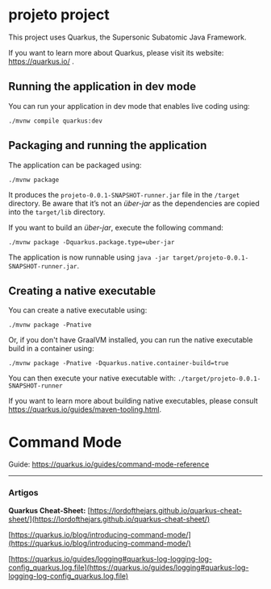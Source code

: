 # projeto project

This project uses Quarkus, the Supersonic Subatomic Java Framework.

If you want to learn more about Quarkus, please visit its website: https://quarkus.io/ .

## Running the application in dev mode

You can run your application in dev mode that enables live coding using:
```shell script
./mvnw compile quarkus:dev
```

## Packaging and running the application

The application can be packaged using:
```shell script
./mvnw package
```
It produces the `projeto-0.0.1-SNAPSHOT-runner.jar` file in the `/target` directory.
Be aware that it’s not an _über-jar_ as the dependencies are copied into the `target/lib` directory.

If you want to build an _über-jar_, execute the following command:
```shell script
./mvnw package -Dquarkus.package.type=uber-jar
```

The application is now runnable using `java -jar target/projeto-0.0.1-SNAPSHOT-runner.jar`.

## Creating a native executable

You can create a native executable using: 
```shell script
./mvnw package -Pnative
```

Or, if you don't have GraalVM installed, you can run the native executable build in a container using: 
```shell script
./mvnw package -Pnative -Dquarkus.native.container-build=true
```

You can then execute your native executable with: `./target/projeto-0.0.1-SNAPSHOT-runner`

If you want to learn more about building native executables, please consult https://quarkus.io/guides/maven-tooling.html.

# Command Mode

Guide: https://quarkus.io/guides/command-mode-reference

---

### Artigos

**Quarkus Cheat-Sheet:** [https://lordofthejars.github.io/quarkus-cheat-sheet/](https://lordofthejars.github.io/quarkus-cheat-sheet/)

[https://quarkus.io/blog/introducing-command-mode/](https://quarkus.io/blog/introducing-command-mode/)

[https://quarkus.io/guides/logging#quarkus-log-logging-log-config_quarkus.log.file](https://quarkus.io/guides/logging#quarkus-log-logging-log-config_quarkus.log.file)
